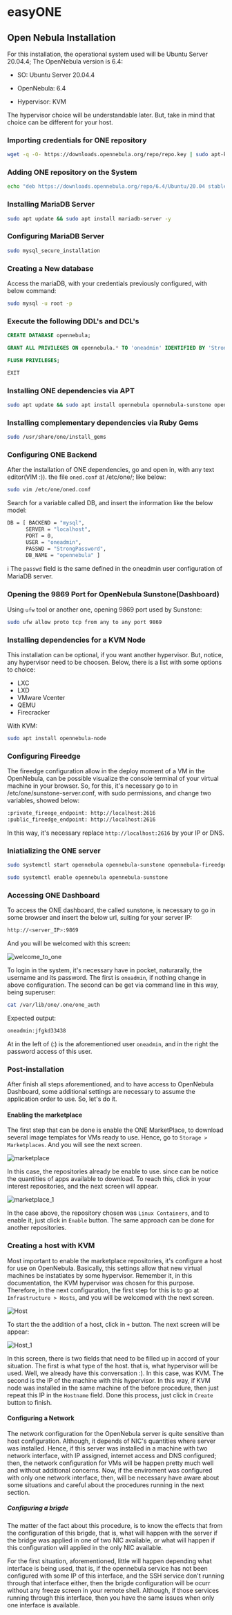 # easyONE

## Open Nebula Installation
For this installation, the operational system used will be Ubuntu Server 20.04.4; The OpenNebula version is 6.4:

- SO: Ubuntu Server 20.04.4

- OpenNebula: 6.4

- Hypervisor: KVM

The hypervisor choice will be understandable later. But, take in mind that choice can be different for your host.

### Importing credentials for ONE repository
```bash
wget -q -O- https://downloads.opennebula.org/repo/repo.key | sudo apt-key add -
```

### Adding ONE repository on the System
```bash
echo "deb https://downloads.opennebula.org/repo/6.4/Ubuntu/20.04 stable opennebula" | sudo tee /etc/apt/sources.list.d/opennebula.list
```

### Installing MariaDB Server
```bash
sudo apt update && sudo apt install mariadb-server -y
```

### Configuring MariaDB Server
```bash
sudo mysql_secure_installation
```

### Creating a New database
Access the mariaDB, with your credentials previously configured, with below command:
```bash
sudo mysql -u root -p
```

### Execute the following DDL's and DCL's
```sql
CREATE DATABASE opennebula;
```

```sql
GRANT ALL PRIVILEGES ON opennebula.* TO 'oneadmin' IDENTIFIED BY 'StrongPassword';
```

```sql
FLUSH PRIVILEGES;
```

```sql
EXIT
```

### Installing ONE dependencies via APT
```bash
sudo apt update && sudo apt install opennebula opennebula-sunstone opennebula-gate opennebula-flow opennebula-fireedge opennebula-provision -y
```

### Installing complementary dependencies via Ruby Gems
```bash
sudo /usr/share/one/install_gems
```

### Configuring ONE Backend
After the installation of ONE dependencies, go and open in, with any text editor(VIM :)). the file `oned.conf` at /etc/one/; like below:
```bash
sudo vim /etc/one/oned.conf
```

Search for a variable called DB, and insert the information like the below model:
```bash
DB = [ BACKEND = "mysql",
      SERVER = "localhost",
      PORT = 0,
      USER = "oneadmin",
      PASSWD = "StrongPassword",
      DB_NAME = "opennebula" ]
```

:information_source: The `passwd` field is the same defined in the oneadmin user configuration of MariaDB server.

### Opening the 9869 Port for OpenNebula Sunstone(Dashboard)
Using `ufw` tool or another one, opening 9869 port used by Sunstone:
```bash
sudo ufw allow proto tcp from any to any port 9869
```

### Installing dependencies for a KVM Node
This installation can be optional, if you want another hypervisor. But, notice, any hypervisor need to be choosen. Below, there is a list with some options to choice:
- LXC
- LXD
- VMware Vcenter
- QEMU
- Firecracker

With KVM:
```bash
sudo apt install opennebula-node
```

### Configuring Fireedge
The fireedge configuration allow in the deploy moment of a VM in the OpenNebula, can be possible visualize the console terminal of your virtual machine in your browser. So, for this, it's necessary go to in /etc/one/sunstone-server.conf, with sudo permissions, and change two variables, showed below:

```bash
:private_fireege_endpoint: http://localhost:2616
:public_fireedge_endpoint: http://localhost:2616
```
In this way, it's necessary replace `http://localhost:2616` by your IP or DNS.


### Iniatializing the ONE server
```bash
sudo systemctl start opennebula opennebula-sunstone opennebula-fireedge opennebula-flow
```

```bash
sudo systemctl enable opennebula opennebula-sunstone
```

### Accessing ONE Dashboard
To access the ONE dashboard, the called sunstone, is necessary to go in some browser and insert the below url, suiting for your server IP:
```bash
http://<server_IP>:9869
```

And you will be welcomed with this screen:

![welcome_to_one](https://raw.githubusercontent.com/claudio966/easyONE/master/images/github_5.png)

To login in the system, it's necessary have in pocket, naturarally, the username and its password. The first is `oneadmin`, if nothing change in above configuration. The second can be get via command line in this way, being superuser:

```bash
cat /var/lib/one/.one/one_auth
```

Expected output:
```bash
oneadmin:jfgkd33438
```

At in the left of (:) is the aforementioned user `oneadmin`, and in the right the password access of this user.

### Post-installation
After finish all steps aforementioned, and to have access to OpenNebula Dashboard, some additional settings are necessary to assume the application order to use. So, let's do it.

#### Enabling the marketplace
The first step that can be done is enable the ONE MarketPlace, to download several image templates for VMs ready to use. Hence, go to `Storage > Marketplaces`. And you will see the next screen.

![marketplace](https://raw.githubusercontent.com/claudio966/easyONE/master/images/github_1.png)

In this case, the repositories already be enable to use. since can be notice the quantities of apps available to download. To reach this, click in your interest repositories, and the next screen will appear.

![marketplace_1](https://raw.githubusercontent.com/claudio966/easyONE/master/images/github_2.png)

In the case above, the repository chosen was `Linux Containers`, and to enable it, just click in `Enable` button. The same approach can be done for another repositories.

### Creating a host with KVM
Most important to enable the marketplace repositories, it's configure a host for use on OpenNebula. Basically, this settings allow that new virtual machines be instatiates by some hypervisor. Remember it, in this documentation, the KVM hypervisor was chosen for this purpose. Therefore, in the next configuration, the first step for this is to go at `Infrastructure > Hosts`, and you will be welcomed with the next screen.

![Host](https://raw.githubusercontent.com/claudio966/easyONE/master/images/github_3.png)

To start the the addition of a host, click in `+` button. The next screen will be appear:

![Host_1](https://raw.githubusercontent.com/claudio966/easyONE/master/images/github_4.png)

In this screen, there is two fields that need to be filled up in accord of your situation. The first is what type of the host. that is, what hypervisor will be used. Well, we already have this conversation :). In this case, was KVM. The second is the IP of the machine with this hypervisor. In this way, if KVM node was installed in the same machine of the before procedure, then just repeat this IP in the `Hostname` field. Done this process, just click in `Create` button to finish.

#### Configuring a Network
The network configuration for the OpenNebula server is quite sensitive than host configuration. Although, it depends of NIC's quantities where server was installed. Hence, if this server was installed in a machine with two network interface, with IP assigned, internet access and DNS configured; then, the network configuration for VMs will be happen pretty much well and without additional concerns. Now, if the enviroment was configured with only one network interface, then, will be necessary have aware about some situations and careful about the procedures running in the next section.

##### Configuring a brigde
The matter of the fact about this procedure, is to know the effects that from the configuration of this brigde, that is, what will happen with the server if the bridge was applied in one of two NIC available, or what will happen if this configuration will applied in the only NIC available.

For the first situation, aforementioned, little will happen depending what interface is being used, that is, if the opennebula service has not been configured with some IP of this interface, and the SSH service don't running through that interface either, then the brigde configuration will be ocurr without any freeze screen in your remote shell. Although, if those services running through this interface, then you have the same issues when only one interface is available.

